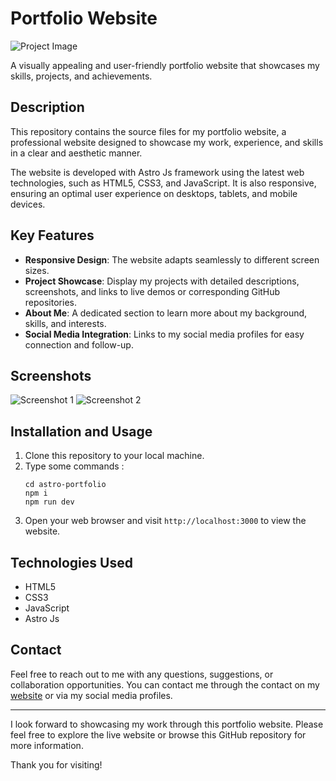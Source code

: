 # Portfolio Website

![Project Image](path/to/project/image.png)

A visually appealing and user-friendly portfolio website that showcases my skills, projects, and achievements.

## Description

This repository contains the source files for my portfolio website, a professional website designed to showcase my work, experience, and skills in a clear and aesthetic manner.

The website is developed with Astro Js framework using the latest web technologies, such as HTML5, CSS3, and JavaScript. It is also responsive, ensuring an optimal user experience on desktops, tablets, and mobile devices.

## Key Features

- **Responsive Design**: The website adapts seamlessly to different screen sizes.
- **Project Showcase**: Display my projects with detailed descriptions, screenshots, and links to live demos or corresponding GitHub repositories.
- **About Me**: A dedicated section to learn more about my background, skills, and interests.
- **Social Media Integration**: Links to my social media profiles for easy connection and follow-up.

## Screenshots

![Screenshot 1](path/to/screenshot1.png)
![Screenshot 2](path/to/screenshot2.png)

## Installation and Usage

1. Clone this repository to your local machine.
2. Type some commands :  
    ``` 
    cd astro-portfolio
    npm i
    npm run dev
    ```
3. Open your web browser and visit `http://localhost:3000` to view the website.

## Technologies Used

- HTML5
- CSS3
- JavaScript
- Astro Js

## Contact

Feel free to reach out to me with any questions, suggestions, or collaboration opportunities. You can contact me through the contact on my [website](https://www.your-portfolio-website.com) or via my social media profiles.

---

I look forward to showcasing my work through this portfolio website. Please feel free to explore the live website or browse this GitHub repository for more information.

Thank you for visiting!